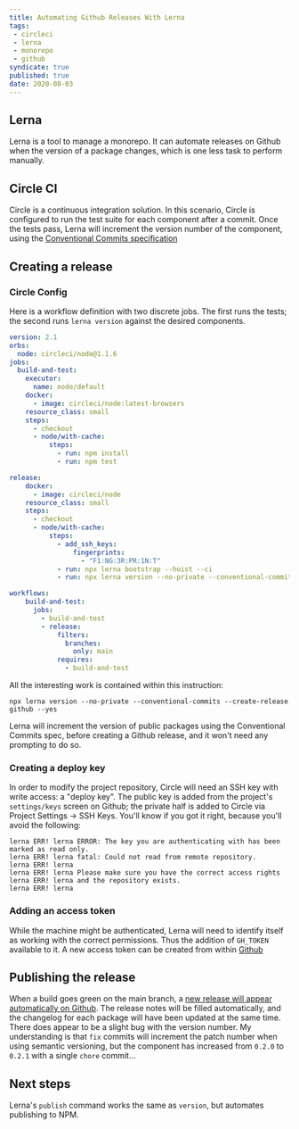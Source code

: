 ```yaml
---
title: Automating Github Releases With Lerna
tags:
 - circleci
 - lerna
 - monorepo
 - github
syndicate: true
published: true
date: 2020-08-03
---
```


## Lerna
Lerna is a tool to manage a monorepo. It can automate releases on Github when the version of a package changes, which is one less task to perform manually.

## Circle CI
Circle is a continuous integration solution. In this scenario, Circle is configured to run the test suite for each component after a commit. Once the tests pass, Lerna will increment the version number of the component, using the [Conventional Commits specification](https://www.conventionalcommits.org/en/v1.0.0/)

## Creating a release

### Circle Config
Here is a workflow definition with two discrete jobs. The first runs the tests; the second runs `lerna version` against the desired components.

```yaml
version: 2.1
orbs:
  node: circleci/node@1.1.6
jobs:
  build-and-test:
    executor:
      name: node/default
    docker:
      - image: circleci/node:latest-browsers
    resource_class: small
    steps:
      - checkout
      - node/with-cache:
          steps:
            - run: npm install
            - run: npm test

release:
    docker:
      - image: circleci/node
    resource_class: small
    steps:
      - checkout
      - node/with-cache:
          steps:
            - add_ssh_keys:
                fingerprints:
                  - "F1:NG:3R:PR:1N:T"
            - run: npx lerna bootstrap --hoist --ci
            - run: npx lerna version --no-private --conventional-commits --create-release github --yes

workflows:
    build-and-test:
      jobs:
        - build-and-test
        - release:
            filters:
              branches:
                only: main
            requires:
              - build-and-test
```

All the interesting work is contained within this instruction:

```
npx lerna version --no-private --conventional-commits --create-release github --yes
```

Lerna will increment the version of public packages using the Conventional Commits spec, before creating a Github release, and it won't need any prompting to do so.

### Creating a deploy key

In order to modify the project repository, Circle will need an SSH key with write access: a "deploy key". The public key is added from the project's `settings/keys` screen on Github; the private half is added to Circle via Project Settings -> SSH Keys. You'll know if you got it right, because you'll avoid the following:

```
lerna ERR! lerna ERROR: The key you are authenticating with has been marked as read only.
lerna ERR! lerna fatal: Could not read from remote repository.
lerna ERR! lerna
lerna ERR! lerna Please make sure you have the correct access rights
lerna ERR! lerna and the repository exists.
lerna ERR! lerna
```

### Adding an access token
While the machine might be authenticated, Lerna will need to identify itself as working with the correct permissions. Thus the addition of `GH_TOKEN` available to it. A new access token can be created from within [Github](https://github.com/settings/tokens/)

## Publishing the release
When a build goes green on the main branch, a [new release will appear automatically on Github](https://github.com/danielmatthew/accessible-web-components/releases). The release notes will be filled automatically, and the changelog for each package will have been updated at the same time. There does appear to be a slight bug with the version number. My understanding is that `fix` commits will increment the patch number when using semantic versioning, but the component has increased from `0.2.0` to `0.2.1` with a single `chore` commit…

## Next steps
Lerna's `publish` command works the same as `version`, but automates publishing to NPM.


